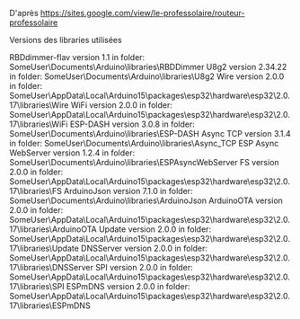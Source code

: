 D'après https://sites.google.com/view/le-professolaire/routeur-professolaire

Versions des libraries utilisées

RBDdimmer-flav version 1.1 in folder: SomeUser\Documents\Arduino\libraries\RBDDimmer 
U8g2 version 2.34.22 in folder: SomeUser\Documents\Arduino\libraries\U8g2 
Wire version 2.0.0 in folder: SomeUser\AppData\Local\Arduino15\packages\esp32\hardware\esp32\2.0.17\libraries\Wire 
WiFi version 2.0.0 in folder: SomeUser\AppData\Local\Arduino15\packages\esp32\hardware\esp32\2.0.17\libraries\WiFi 
ESP-DASH version 3.0.8 in folder: SomeUser\Documents\Arduino\libraries\ESP-DASH 
Async TCP version 3.1.4 in folder: SomeUser\Documents\Arduino\libraries\Async_TCP 
ESP Async WebServer version 1.2.4 in folder: SomeUser\Documents\Arduino\libraries\ESPAsyncWebServer 
FS version 2.0.0 in folder: SomeUser\AppData\Local\Arduino15\packages\esp32\hardware\esp32\2.0.17\libraries\FS 
ArduinoJson version 7.1.0 in folder: SomeUser\Documents\Arduino\libraries\ArduinoJson 
ArduinoOTA version 2.0.0 in folder: SomeUser\AppData\Local\Arduino15\packages\esp32\hardware\esp32\2.0.17\libraries\ArduinoOTA 
Update version 2.0.0 in folder: SomeUser\AppData\Local\Arduino15\packages\esp32\hardware\esp32\2.0.17\libraries\Update 
DNSServer version 2.0.0 in folder: SomeUser\AppData\Local\Arduino15\packages\esp32\hardware\esp32\2.0.17\libraries\DNSServer 
SPI version 2.0.0 in folder: SomeUser\AppData\Local\Arduino15\packages\esp32\hardware\esp32\2.0.17\libraries\SPI 
ESPmDNS version 2.0.0 in folder: SomeUser\AppData\Local\Arduino15\packages\esp32\hardware\esp32\2.0.17\libraries\ESPmDNS 